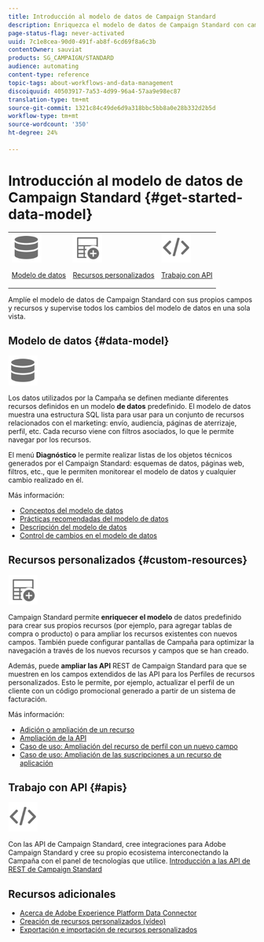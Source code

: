 ```yaml
---
title: Introducción al modelo de datos de Campaign Standard
description: Enriquezca el modelo de datos de Campaign Standard con campos y recursos personalizados, y extienda las API de REST para exponer los campos extendidos.
page-status-flag: never-activated
uuid: 7c1e8cea-90d0-491f-ab8f-6cd69f8a6c3b
contentOwner: sauviat
products: SG_CAMPAIGN/STANDARD
audience: automating
content-type: reference
topic-tags: about-workflows-and-data-management
discoiquuid: 40503917-7a53-4d99-96a4-57aa9e98ec87
translation-type: tm+mt
source-git-commit: 1321c84c49de6d9a318bbc5bb8a0e28b332d2b5d
workflow-type: tm+mt
source-wordcount: '350'
ht-degree: 24%

---
```



# Introducción al modelo de datos de Campaign Standard {#get-started-data-model}

<table>
<tr>
<td><img src="assets/do-not-localize/icon_datamodel.svg" width="60px"><p><a href="#data-model">Modelo de datos</a></p></td>
<td><img src="assets/do-not-localize/icon_custom.svg" width="60px"><p><a href="#custom-resources">Recursos personalizados</a></p></td><td><img src="assets/do-not-localize/icon_api.svg" width="60px"><p><a href="#custom-resources">Trabajo con API</a></p></td></tr>
</table>

Amplíe el modelo de datos de Campaign Standard con sus propios campos y recursos y supervise todos los cambios del modelo de datos en una sola vista.

## Modelo de datos {#data-model}

<img src="assets/do-not-localize/icon_datamodel.svg" width="60px">

Los datos utilizados por la Campaña se definen mediante diferentes recursos definidos en un modelo **de datos** predefinido. El modelo de datos muestra una estructura SQL lista para usar para un conjunto de recursos relacionados con el marketing: envío, audiencia, páginas de aterrizaje, perfil, etc. Cada recurso viene con filtros asociados, lo que le permite navegar por los recursos.

El menú **Diagnóstico** le permite realizar listas de los objetos técnicos generados por el Campaign Standard: esquemas de datos, páginas web, filtros, etc., que le permiten monitorear el modelo de datos y cualquier cambio realizado en él.

Más información:

* [Conceptos del modelo de datos](../../developing/using/data-model-concepts.md)
* [Prácticas recomendadas del modelo de datos](../../developing/using/data-model-best-practices.md)
* [Descripción del modelo de datos](../../developing/using/datamodel-introduction.md)
* [Control de cambios en el modelo de datos](../../developing/using/monitoring-data-model-changes.md)

## Recursos personalizados {#custom-resources}

<img src="assets/do-not-localize/icon_custom.svg" width="60px">

Campaign Standard permite **enriquecer el modelo** de datos predefinido para crear sus propios recursos (por ejemplo, para agregar tablas de compra o producto) o para ampliar los recursos existentes con nuevos campos. También puede configurar pantallas de Campaña para optimizar la navegación a través de los nuevos recursos y campos que se han creado.

Además, puede **ampliar las API** REST de Campaign Standard para que se muestren en los campos extendidos de las API para los Perfiles de recursos personalizados. Esto le permite, por ejemplo, actualizar el perfil de un cliente con un código promocional generado a partir de un sistema de facturación.

Más información:

* [Adición o ampliación de un recurso](../../developing/using/key-steps-to-add-a-resource.md)
* [Ampliación de la API](../../developing/using/about-extending-the-api.md)
* [Caso de uso: Ampliación del recurso de perfil con un nuevo campo](../../developing/using/extending-the-profile-resource-with-a-new-field.md)
* [Caso de uso: Ampliación de las suscripciones a un recurso de aplicación](../../developing/using/extending-the-subscriptions-to-an-application-resource.md)

## Trabajo con API {#apis}

<img src="assets/do-not-localize/icon_api.svg" width="60px">

Con las API de Campaign Standard, cree integraciones para Adobe Campaign Standard y cree su propio ecosistema interconectando la Campaña con el panel de tecnologías que utilice. [Introducción a las API de REST de Campaign Standard](../../api/using/get-started-apis.md)

## Recursos adicionales

* [Acerca de Adobe Experience Platform Data Connector](../../developing/using/aep-about-data-connector.md)
* [Creación de recursos personalizados (vídeo)](https://docs.adobe.com/content/help/en/campaign-standard-learn/tutorials/developing/custom-resources-develop/creating-custom-resources.html)
* [Exportación e importación de recursos personalizados](https://helpx.adobe.com/campaign/kb/acs-get-started-with-cusres.html)

